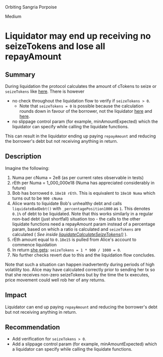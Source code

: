 Orbiting Sangria Porpoise

Medium

# Liquidator may end up receiving no seizeTokens and lose all repayAmount

## Summary
During liquidation the protocol calculates the amount of cTokens to seize or `seizeTokens` like [here](https://github.com/NumaMoney/Numa/blob/c6476d828f556967e64410b5c11c1f2cd77220c7/contracts/lending/CToken.sol#L1008-L1009). There is however 
- no check throughout the liquidation flow to verify if `seizeTokens > 0`. 
    - Note that `seizeTokens = 0` is possible because the calculation rounds down in favour of the borrower, not the liquidator [here](https://github.com/NumaMoney/Numa/blob/c6476d828f556967e64410b5c11c1f2cd77220c7/contracts/lending/NumaComptroller.sol#L1458) and [here](https://github.com/NumaMoney/Numa/blob/c6476d828f556967e64410b5c11c1f2cd77220c7/contracts/lending/NumaComptroller.sol#L1510).
- no slippage control param (for example, minAmountExpected) which the liquidator can specify while calling the liquidate functions.

This can result in the liquidator ending up paying `repayAmount` and reducing the borrower's debt but not receiving anything in return.

## Description
Imagine the following:
1. Numa per cNuma = 2e8 (as per current rates observable in tests)
2. rEth per Numa = 1_000_000e18 (Numa has appreciated considerably in future)
3. Bob has borrowed `0.18e18 rEth`. This is equivalent to `18e10 Numa` which turns out to be `900 cNuma`
4. Alice wants to liquidate Bob's unhealthy debt and calls `liquidateBadDebt()` with `_percentagePosition1000` as `1`. This denotes `0.1%` of debt to be liquidated. Note that this works similarly in a regular non-bad debt (just shortfall) situation too - the calls to the other liquidate functions need a repayAmount param instead of a percentage param, based on which a ratio is calculated and `seizeTokens` are calculated ( _See inside [liquidateCalculateSeizeTokens()](https://github.com/NumaMoney/Numa/blob/c6476d828f556967e64410b5c11c1f2cd77220c7/contracts/lending/NumaComptroller.sol#L1510)_ ).
5. rEth amount equal to `0.18e15` is pulled from Alice's account to commence liquidation
6. In return [she gets](https://github.com/NumaMoney/Numa/blob/c6476d828f556967e64410b5c11c1f2cd77220c7/contracts/lending/NumaComptroller.sol#L1458): `seizeTokens = 1 * 900 / 1000 = 0`.
7. No further checks revert due to this and the liquidation flow concludes.

Note that such a situation can happen inadvertently during periods of high volatility too. Alice may have calculated correctly prior to sending her tx so that she receives non-zero seizeTokens but by the time the tx executes, price movement could well rob her of any returns.

## Impact
Liquidator can end up paying `repayAmount` and reducing the borrower's debt but not receiving anything in return.

## Recommendation 
- Add verification for `seizeTokens > 0`. 
- Add a slippage control param (for example, minAmountExpected) which a liquidator can specify while calling the liquidate functions.